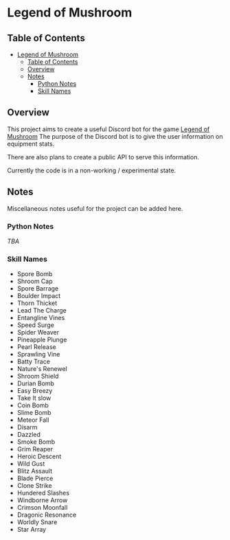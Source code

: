 # Legend of Mushroom

## Table of Contents

- [Legend of Mushroom](#legend-of-mushroom)
  - [Table of Contents](#table-of-contents)
  - [Overview](#overview)
  - [Notes](#notes)
    - [Python Notes](#python-notes)
    - [Skill Names](#skill-names)

## Overview

This project aims to create a useful Discord bot for the game [Legend of Mushroom](https://play.google.com/store/apps/details?id=com.mxdzzus.google&hl=en_US&gl=US)
The purpose of the Discord bot is to give the user information on equipment stats.

There are also plans to create a public API to serve this information.

Currently the code is in a non-working / experimental state.

## Notes

Miscellaneous notes useful for the project can be added here.

### Python Notes

_TBA_

### Skill Names

- Spore Bomb
- Shroom Cap
- Spore Barrage
- Boulder Impact
- Thorn Thicket
- Lead The Charge
- Entangline Vines
- Speed Surge
- Spider Weaver
- Pineapple Plunge
- Pearl Release
- Sprawling Vine
- Batty Trace
- Nature's Renewel
- Shroom Shield
- Durian Bomb
- Easy Breezy
- Take It slow
- Coin Bomb
- Slime Bomb
- Meteor Fall
- Disarm
- Dazzled
- Smoke Bomb
- Grim Reaper
- Heroic Descent
- Wild Gust
- Blitz Assault
- Blade Pierce
- Clone Strike
- Hundered Slashes
- Windborne Arrow
- Crimson Moonfall
- Dragonic Resonance
- Worldly Snare
- Star Array
